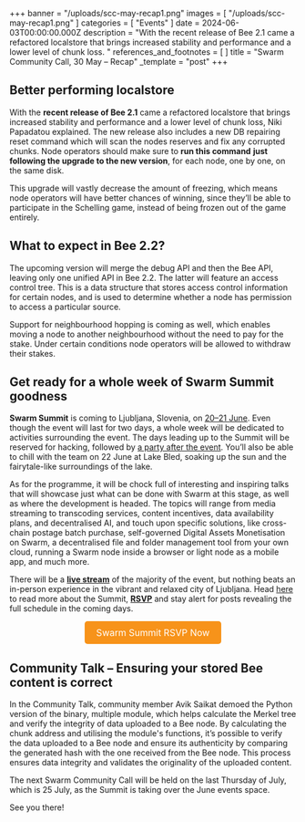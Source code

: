 +++
banner = "/uploads/scc-may-recap1.png"
images = [ "/uploads/scc-may-recap1.png" ]
categories = [ "Events" ]
date = 2024-06-03T00:00:00.000Z
description = "With the recent release of Bee 2.1 came a refactored localstore that brings increased stability and performance and a lower level of chunk loss. "
references_and_footnotes = [ ]
title = "Swarm Community Call, 30 May – Recap"
_template = "post"
+++


## Better performing localstore 

With the **recent release of Bee 2.1** came a refactored localstore that brings increased stability and performance and a lower level of chunk loss, Niki Papadatou explained. The new release also includes a new DB repairing reset command which will scan the nodes reserves and fix any corrupted chunks. Node operators should make sure to **run this command** **just following the upgrade to the new version**, for each node, one by one, on the same disk. 

This upgrade will vastly decrease the amount of freezing, which means node operators will have better chances of winning, since they’ll be able to participate in the Schelling game, instead of being frozen out of the game entirely.  


## What to expect in Bee 2.2?

The upcoming version will merge the debug API and then the Bee API, leaving only one unified API in Bee 2.2. The latter will feature an access control tree. This is a data structure that stores access control information for certain nodes, and is used to determine whether a node has permission to access a particular source.

Support for neighbourhood hopping is coming as well, which enables moving a node to another neighbourhood without the need to pay for the stake. Under certain conditions node operators will be allowed to withdraw their stakes. 


## Get ready for a whole week of Swarm Summit goodness

**Swarm Summit** is coming to Ljubljana, Slovenia, on [20–21 June](https://blog.ethswarm.org/foundation/2024/swarm-summit-2024-upload-the-future/). Even though the event will last for two days, a whole week will be dedicated to activities surrounding the event. The days leading up to the Summit will be reserved for hacking, followed by [a party after the event](https://www.kinosiska.si/en/dogodek/modeselektor/). You’ll also be able to chill with the team on 22 June at Lake Bled, soaking up the sun and the fairytale-like surroundings of the lake. 

As for the programme, it will be chock full of interesting and inspiring talks that will showcase just what can be done with Swarm at this stage, as well as where the development is headed. The topics will range from media streaming to transcoding services, content incentives, data availability plans, and decentralised AI, and touch upon specific solutions, like cross-chain postage batch purchase, self-governed Digital Assets Monetisation on Swarm, a decentralised file and folder management tool from your own cloud, running a Swarm node inside a browser or light node as a mobile app, and much more. 

There will be a **[live stream](https://streameth.org/swarm)** of the majority of the event, but nothing beats an in-person experience in the vibrant and relaxed city of Ljubljana. Head [here](https://blog.ethswarm.org/foundation/2024/swarm-summit-2024-upload-the-future/) to read more about the Summit, **[RSVP](https://www.meetup.com/ethereum-swarm/events/301034793/)** and stay alert for posts revealing the full schedule in the coming days.  

<div style="text-align: center;">
    <a href="https://www.meetup.com/ethereum-swarm/events/301034793/" style="display: inline-block; padding: 10px 20px; font-size: 16px; color: white; background-color: #F7931A; text-align: center; text-decoration: none; border-radius: 5px;">Swarm Summit RSVP Now</a>
</div>


## Community Talk –  Ensuring your stored Bee content is correct

In the Community Talk, community member Avik Saikat demoed the Python version of the binary, multiple module, which helps calculate the Merkel tree and verify the integrity of data uploaded to a Bee node. By calculating the chunk address and utilising the module's functions, it’s possible to verify the data uploaded to a Bee node and ensure its authenticity by comparing the generated hash with the one received from the Bee node. This process ensures data integrity and validates the originality of the uploaded content. 

The next Swarm Community Call will be held on the last Thursday of July, which is 25 July, as the Summit is taking over the June events space. 

See you there!
